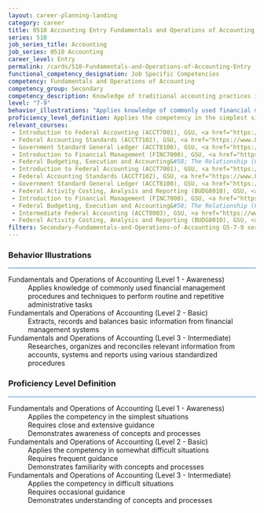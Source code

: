 ```yaml
---
layout: career-planning-landing
category: career
title: 0510 Accounting Entry Fundamentals and Operations of Accounting
series: 510
job_series_title: Accounting
job_series: 0510 Accounting
career_level: Entry
permalink: /cards/510-Fundamentals-and-Operations-of-Accounting-Entry
functional_competency_designation: Job Specific Competencies
competency: Fundamentals and Operations of Accounting
competency_group: Secondary
competency_description: Knowledge of traditional accounting practices including accrual, obligations, and costs methods
level: "7-9"
behavior_illustrations: "Applies knowledge of commonly used financial management procedures and techniques to perform routine and repetitive administrative tasks ? Extracts, records and balances basic information from financial management systems ? Researches, organizes and reconciles relevant information from accounts, systems and reports using various standardized procedures"
proficiency_level_definition: Applies the competency in the simplest situations ? Requires close and extensive guidance ? Demonstrates awareness of concepts and processes ? Applies the competency in somewhat difficult situations ? Requires frequent guidance ? Demonstrates familiarity with concepts and processes  ? Applies the competency in difficult situations ? Requires occasional guidance ? Demonstrates understanding of concepts and processes
relevant_courses: 
 - Introduction to Federal Accounting (ACCT7001), GSU, <a href="https://www.LearnAtGSUSA.com/ACCT7002">https://www.LearnAtGSUSA.com/ACCT7002</a>
 - Federal Accounting Standards (ACCT7102), GSU, <a href="https://www.LearnAtGSUSA.com/ACCT7103">https://www.LearnAtGSUSA.com/ACCT7103</a>
 - Government Standard General Ledger (ACCT8100), GSU, <a href="https://www.LearnAtGSUSA.com/ACCT8101">https://www.LearnAtGSUSA.com/ACCT8101</a>
 - Introduction to Financial Management (FINC7000), GSU, <a href="https://www.LearnAtGSUSA.com/FINC7001">https://www.LearnAtGSUSA.com/FINC7001</a>
 - Federal Budgeting, Execution and Accounting&#58; The Relationship (FINC8300), GSU, <a href="https://www.LearnAtGSUSA.com/FINC8301">https://www.LearnAtGSUSA.com/FINC8301</a>
 - Introduction to Federal Accounting (ACCT7001), GSU, <a href="https://www.LearnAtGSUSA.com/ACCT7006">https://www.LearnAtGSUSA.com/ACCT7006</a>
 - Federal Accounting Standards (ACCT7102), GSU, <a href="https://www.LearnAtGSUSA.com/ACCT7107">https://www.LearnAtGSUSA.com/ACCT7107</a>
 - Government Standard General Ledger (ACCT8100), GSU, <a href="https://www.LearnAtGSUSA.com/ACCT8105">https://www.LearnAtGSUSA.com/ACCT8105</a>
 - Federal Activity Costing, Analysis and Reporting (BUDG8010), GSU, <a href="https://www.LearnAtGSUSA.com/BUDG8011">https://www.LearnAtGSUSA.com/BUDG8011</a>
 - Introduction to Financial Management (FINC7000), GSU, <a href="https://www.LearnAtGSUSA.com/FINC7005">https://www.LearnAtGSUSA.com/FINC7005</a>
 - Federal Budgeting, Execution and Accounting&#58; The Relationship (FINC8300), GSU, <a href="https://www.LearnAtGSUSA.com/FINC8305">https://www.LearnAtGSUSA.com/FINC8305</a>
 - Intermediate Federal Accounting (ACCT8003), GSU, <a href="https://www.LearnAtGSUSA.com/ACCT8004">https://www.LearnAtGSUSA.com/ACCT8004</a>
 - Federal Activity Costing, Analysis and Reporting (BUDG8010), GSU, <a href="https://www.LearnAtGSUSA.com/BUDG8015">https://www.LearnAtGSUSA.com/BUDG8015</a>
filters: Secondary-Fundamentals-and-Operations-of-Accounting GS-7-9 series-0510
---
```


<div class="desktop:grid-col-6 margin-y-3">
  <div class="border-top-2 bg-white padding-3 shadow-5 height-full members-hover border-1px button-border border-top-blue radius-lg card-text-color">
    <h3>Behavior Illustrations</h3>
    <hr style="background-color: #1b74e0 !important;"/>
    <dl class="text-base card-content-color"><dt>Fundamentals and Operations of Accounting (Level 1 - Awareness)</dt><dd>Applies knowledge of commonly used financial management procedures and techniques to perform routine and repetitive administrative tasks</dd><dt>Fundamentals and Operations of Accounting (Level 2 - Basic)</dt><dd>Extracts, records and balances basic information from financial management systems</dd><dt>Fundamentals and Operations of Accounting (Level 3 - Intermediate)</dt><dd>Researches, organizes and reconciles relevant information from accounts, systems and reports using various standardized procedures</dd></dl>
  </div>
</div>
<div class="desktop:grid-col-6 margin-y-3">
  <div class="border-top-2 bg-white padding-3 shadow-5 height-full members-hover border-1px button-border border-top-blue radius-lg card-text-color">
    <h3>Proficiency Level Definition</h3>
     <hr style="background-color: #1b74e0 !important;"/>
    <dl class="text-base card-content-color"><dt>Fundamentals and Operations of Accounting (Level 1 - Awareness)</dt><dd>Applies the competency in the simplest situations </dd><dd> Requires close and extensive guidance </dd><dd> Demonstrates awareness of concepts and processes</dd><dt>Fundamentals and Operations of Accounting (Level 2 - Basic)</dt><dd>Applies the competency in somewhat difficult situations </dd><dd> Requires frequent guidance </dd><dd> Demonstrates familiarity with concepts and processes </dd><dt>Fundamentals and Operations of Accounting (Level 3 - Intermediate)</dt><dd>Applies the competency in difficult situations </dd><dd> Requires occasional guidance </dd><dd> Demonstrates understanding of concepts and processes</dd></dl>
  </div>
</div>